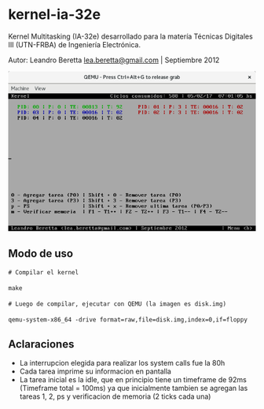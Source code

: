 # kernel-ia-32e

Kernel Multitasking (IA-32e) desarrollado para la matería Técnicas Digitales III (UTN-FRBA) de Ingeniería Electrónica.

Autor: Leandro Beretta <lea.beretta@gmail.com> | Septiembre 2012

![Kernel](kernel.png)

## Modo de uso

    # Compilar el kernel

    make

    # Luego de compilar, ejecutar con QEMU (la imagen es disk.img)

    qemu-system-x86_64 -drive format=raw,file=disk.img,index=0,if=floppy

## Aclaraciones

* La interrupcion elegida para realizar los system calls fue la 80h
* Cada tarea imprime su informacion en pantalla
* La tarea inicial es la idle, que en principio tiene un timeframe de 92ms (Timeframe total = 100ms) ya que inicialmente tambien se agregan las tareas 1, 2, ps y verificacion de memoria (2 ticks cada una)
